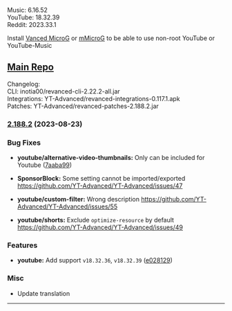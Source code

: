 Music: 6.16.52  
YouTube: 18.32.39  
Reddit: 2023.33.1  

Install [Vanced MicroG](https://github.com/inotia00/VancedMicroG/releases) or [mMicroG](https://github.com/inotia00/mMicroG/releases) to be able to use non-root YouTube or YouTube-Music  

[Main Repo](https://github.com/NoName-exe/revanced-extended-mnml)  
---
Changelog:  
CLI: inotia00/revanced-cli-2.22.2-all.jar  
Integrations: YT-Advanced/revanced-integrations-0.117.1.apk  
Patches: YT-Advanced/revanced-patches-2.188.2.jar  

### [2.188.2](https://github.com/YT-Advanced/ReX-patches/compare/v2.188.1...v2.188.2) (2023-08-23)


### Bug Fixes

* **youtube/alternative-video-thumbnails:** Only can be included for Youtube ([7aaba99](https://github.com/YT-Advanced/ReX-patches/commit/7aaba99578a0d99233ee9fc8181663d519cb1c5a))

* **SponsorBlock:** Some setting cannot be imported/exported https://github.com/YT-Advanced/YT-Advanced/issues/47

* **youtube/custom-filter:** Wrong description https://github.com/YT-Advanced/YT-Advanced/issues/55

* **youtube/shorts:** Exclude `optimize-resource` by default https://github.com/YT-Advanced/YT-Advanced/issues/49

### Features

* **youtube:** Add support `v18.32.36`, `v18.32.39` ([e028129](https://github.com/YT-Advanced/ReX-patches/commit/e0281295854b10a69370b8e51d30c837cb80f802))

### Misc

* Update translation
---  
